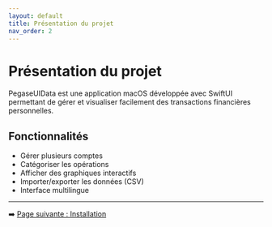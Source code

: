 ```yaml
---
layout: default
title: Présentation du projet
nav_order: 2
---
```


# Présentation du projet

PegaseUIData est une application macOS développée avec SwiftUI permettant de gérer et visualiser facilement des transactions financières personnelles.

## Fonctionnalités

- Gérer plusieurs comptes
- Catégoriser les opérations
- Afficher des graphiques interactifs
- Importer/exporter les données (CSV)
- Interface multilingue

---


➡️ [Page suivante : Installation](installation-fr.md)